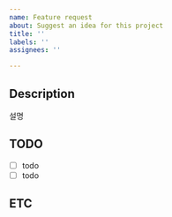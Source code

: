 ```yaml
---
name: Feature request
about: Suggest an idea for this project
title: ''
labels: ''
assignees: ''

---
```


## Description
설명

## TODO
- [ ] todo
- [ ] todo

## ETC
